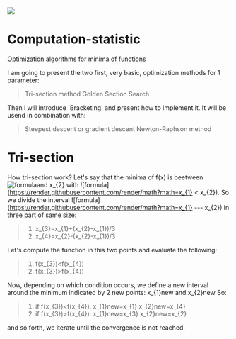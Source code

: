 <img src="https://render.githubusercontent.com/render/math?math=e^{i \pi} = -1">

# Computation-statistic
Optimization algorithms for minima of functions

I am going to present the two first, very basic, optimization methods for 1 parameter:
> Tri-section method
> Golden Section Search


Then i will introduce 'Bracketing' and present how to implement it. It will be usend in combination with:
> Steepest descent or gradient descent
> Newton-Raphson method

# Tri-section

How tri-section work? Let's say that the minima of f(x) is beetween ![formula](https://render.githubusercontent.com/render/math?math=x_{1}  )and x_{2} with ![formula](https://render.githubusercontent.com/render/math?math=x_{1} < x_{2}). So we divide the interval ![formula](https://render.githubusercontent.com/render/math?math=x_{1} --- x_{2}) in three part of same size:
> 1. x_{3}=x_{1}+(x_{2}-x_{1})/3
> 2. x_{4}=x_{2}-(x_{2}-x_{1})/3

Let's compute the function in this two points and evaluate the following:
> 1. f(x_{3})<f(x_{4})
> 2. f(x_{3})>f(x_{4})

Now, depending on which condition occurs, we define a new interval around the minimum indicated by 2 new points: x_{1}new and x_{2}new
So:
> 1. if f(x_{3})<f(x_{4}):
    x_{1}new=x_{1}
    x_{2}new=x_{4}
> 2. if f(x_{3})>f(x_{4}):
    x_{1}new=x_{3}
    x_{2}new=x_{2}
    
    
and so forth, we iterate until the convergence is not reached.
    
    
  



